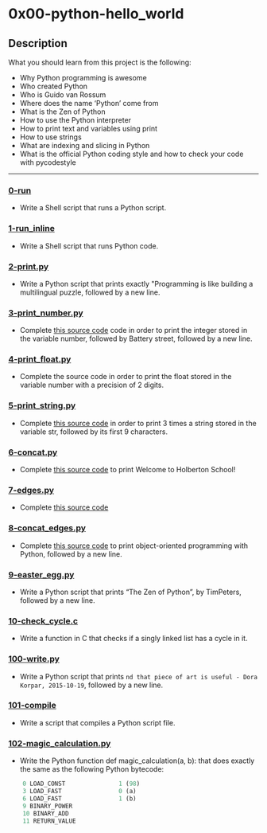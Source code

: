 # 0x00-python-hello_world

## Description

What you should learn from this project is the following:

- Why Python programming is awesome
- Who created Python
- Who is Guido van Rossum
- Where does the name ‘Python’ come from
- What is the Zen of Python
- How to use the Python interpreter
- How to print text and variables using print
- How to use strings
- What are indexing and slicing in Python
- What is the official Python coding style and how to check your code with pycodestyle

---

### [0-run](./0-run)

- Write a Shell script that runs a Python script.

### [1-run_inline](./1-run_inline)

- Write a Shell script that runs Python code.

### [2-print.py](./2-print.py)

- Write a Python script that prints exactly "Programming is like building a multilingual puzzle, followed by a new line.

### [3-print_number.py](./3-print_number.py)

- Complete [this source code](https://github.com/alx-tools/0x00.py/blob/master/3-print_number.py) code in order to print the integer stored in the variable number, followed by Battery street, followed by a new line.

### [4-print_float.py](./4-print_float.py)

- Complete the source code in order to print the float stored in the variable number with a precision of 2 digits.

### [5-print_string.py](./5-print_string.py)

- Complete [this source code](https://github.com/alx-tools/0x00.py/blob/master/5-print_string.py) in order to print 3 times a string stored in the variable str, followed by its first 9 characters.

### [6-concat.py](./6-concat.py)

- Complete [this source code](https://github.com/alx-tools/0x00.py/blob/master/6-concat.py) to print Welcome to Holberton School!

### [7-edges.py](./7-edges.py)

- Complete [this source code](https://github.com/alx-tools/0x00.py/blob/master/7-edges.py)

### [8-concat_edges.py](./8-concat_edges.py)

- Complete [this source code](https://github.com/alx-tools/0x00.py/blob/master/8-concat_edges.py) to print object-oriented programming with Python, followed by a new line.

### [9-easter_egg.py](./9-easter_egg.py)

- Write a Python script that prints “The Zen of Python”, by TimPeters, followed by a new line.

### [10-check_cycle.c](./10-check_cycle.c)

- Write a function in C that checks if a singly linked list has a cycle in it.

### [100-write.py](./100-write.py)

- Write a Python script that prints `nd that piece of art is useful - Dora Korpar, 2015-10-19`, followed by a new line.

### [101-compile](./101-compile)

- Write a script that compiles a Python script file.

### [102-magic_calculation.py](./102-magic_calculation.py)

- Write the Python function def magic_calculation(a, b): that does exactly the same as the following Python bytecode:

```python
	0 LOAD_CONST               1 (98)
	3 LOAD_FAST                0 (a)
	6 LOAD_FAST                1 (b)
	9 BINARY_POWER
	10 BINARY_ADD
	11 RETURN_VALUE
```
